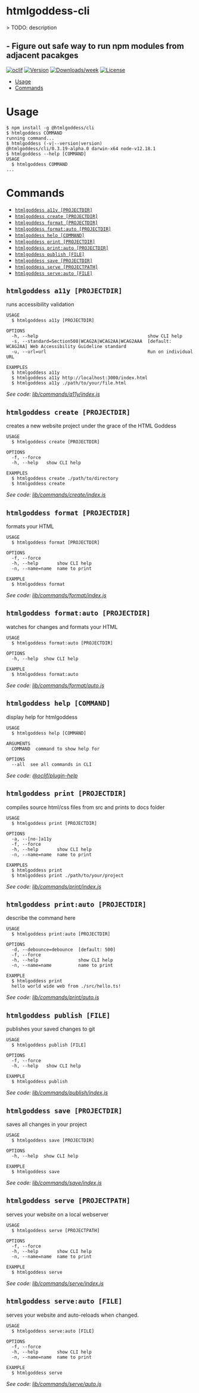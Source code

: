 htmlgoddess-cli
===============

&gt; TODO: description
## - Figure out safe way to run npm modules from adjacent pacakges


[![oclif](https://img.shields.io/badge/cli-oclif-brightgreen.svg)](https://oclif.io)
[![Version](https://img.shields.io/npm/v/htmlgoddess-cli.svg)](https://npmjs.org/package/htmlgoddess-cli)
[![Downloads/week](https://img.shields.io/npm/dw/htmlgoddess-cli.svg)](https://npmjs.org/package/htmlgoddess-cli)
[![License](https://img.shields.io/npm/l/htmlgoddess-cli.svg)](https://github.com/jonascript/htmlgoddess-cli/blob/master/package.json)

<!-- toc -->
* [Usage](#usage)
* [Commands](#commands)
<!-- tocstop -->
# Usage
<!-- usage -->
```sh-session
$ npm install -g @htmlgoddess/cli
$ htmlgoddess COMMAND
running command...
$ htmlgoddess (-v|--version|version)
@htmlgoddess/cli/0.3.19-alpha.0 darwin-x64 node-v12.18.1
$ htmlgoddess --help [COMMAND]
USAGE
  $ htmlgoddess COMMAND
...
```
<!-- usagestop -->
# Commands
<!-- commands -->
* [`htmlgoddess a11y [PROJECTDIR]`](#htmlgoddess-a11y-projectdir)
* [`htmlgoddess create [PROJECTDIR]`](#htmlgoddess-create-projectdir)
* [`htmlgoddess format [PROJECTDIR]`](#htmlgoddess-format-projectdir)
* [`htmlgoddess format:auto [PROJECTDIR]`](#htmlgoddess-formatauto-projectdir)
* [`htmlgoddess help [COMMAND]`](#htmlgoddess-help-command)
* [`htmlgoddess print [PROJECTDIR]`](#htmlgoddess-print-projectdir)
* [`htmlgoddess print:auto [PROJECTDIR]`](#htmlgoddess-printauto-projectdir)
* [`htmlgoddess publish [FILE]`](#htmlgoddess-publish-file)
* [`htmlgoddess save [PROJECTDIR]`](#htmlgoddess-save-projectdir)
* [`htmlgoddess serve [PROJECTPATH]`](#htmlgoddess-serve-projectpath)
* [`htmlgoddess serve:auto [FILE]`](#htmlgoddess-serveauto-file)

## `htmlgoddess a11y [PROJECTDIR]`

runs accessibility validation

```
USAGE
  $ htmlgoddess a11y [PROJECTDIR]

OPTIONS
  -h, --help                                         show CLI help
  -s, --standard=Section508|WCAG2A|WCAG2AA|WCAG2AAA  [default: WCAG2AA] Web Accessibility Guideline standard
  -u, --url=url                                      Run on individual URL

EXAMPLES
  $ htmlgoddess a11y
  $ htmlgoddess a11y http://localhost:3000/index.html
  $ htmlgoddess a11y ./path/to/your/file.html
```

_See code: [lib/commands/a11y/index.js](https://github.com/jonascript/htmlgoddess/blob/v0.3.19-alpha.0/lib/commands/a11y/index.js)_

## `htmlgoddess create [PROJECTDIR]`

creates a new website project under the grace of the HTML Goddess

```
USAGE
  $ htmlgoddess create [PROJECTDIR]

OPTIONS
  -f, --force
  -h, --help   show CLI help

EXAMPLES
  $ htmlgoddess create ./path/to/directory
  $ htmlgoddess create
```

_See code: [lib/commands/create/index.js](https://github.com/jonascript/htmlgoddess/blob/v0.3.19-alpha.0/lib/commands/create/index.js)_

## `htmlgoddess format [PROJECTDIR]`

formats your HTML

```
USAGE
  $ htmlgoddess format [PROJECTDIR]

OPTIONS
  -f, --force
  -h, --help       show CLI help
  -n, --name=name  name to print

EXAMPLE
  $ htmlgoddess format
```

_See code: [lib/commands/format/index.js](https://github.com/jonascript/htmlgoddess/blob/v0.3.19-alpha.0/lib/commands/format/index.js)_

## `htmlgoddess format:auto [PROJECTDIR]`

watches for changes and formats your HTML

```
USAGE
  $ htmlgoddess format:auto [PROJECTDIR]

OPTIONS
  -h, --help  show CLI help

EXAMPLE
  $ htmlgoddess format:auto
```

_See code: [lib/commands/format/auto.js](https://github.com/jonascript/htmlgoddess/blob/v0.3.19-alpha.0/lib/commands/format/auto.js)_

## `htmlgoddess help [COMMAND]`

display help for htmlgoddess

```
USAGE
  $ htmlgoddess help [COMMAND]

ARGUMENTS
  COMMAND  command to show help for

OPTIONS
  --all  see all commands in CLI
```

_See code: [@oclif/plugin-help](https://github.com/oclif/plugin-help/blob/v3.1.0/src/commands/help.ts)_

## `htmlgoddess print [PROJECTDIR]`

compiles source html/css files from src and prints to docs folder

```
USAGE
  $ htmlgoddess print [PROJECTDIR]

OPTIONS
  -a, --[no-]a11y
  -f, --force
  -h, --help       show CLI help
  -n, --name=name  name to print

EXAMPLES
  $ htmlgoddess print
  $ htmlgoddess print ./path/to/your/project
```

_See code: [lib/commands/print/index.js](https://github.com/jonascript/htmlgoddess/blob/v0.3.19-alpha.0/lib/commands/print/index.js)_

## `htmlgoddess print:auto [PROJECTDIR]`

describe the command here

```
USAGE
  $ htmlgoddess print:auto [PROJECTDIR]

OPTIONS
  -d, --debounce=debounce  [default: 500]
  -f, --force
  -h, --help               show CLI help
  -n, --name=name          name to print

EXAMPLE
  $ htmlgoddess print
  hello world wide web from ./src/hello.ts!
```

_See code: [lib/commands/print/auto.js](https://github.com/jonascript/htmlgoddess/blob/v0.3.19-alpha.0/lib/commands/print/auto.js)_

## `htmlgoddess publish [FILE]`

publishes your saved changes to git

```
USAGE
  $ htmlgoddess publish [FILE]

OPTIONS
  -f, --force
  -h, --help   show CLI help

EXAMPLE
  $ htmlgoddess publish
```

_See code: [lib/commands/publish/index.js](https://github.com/jonascript/htmlgoddess/blob/v0.3.19-alpha.0/lib/commands/publish/index.js)_

## `htmlgoddess save [PROJECTDIR]`

saves all changes in your project

```
USAGE
  $ htmlgoddess save [PROJECTDIR]

OPTIONS
  -h, --help  show CLI help

EXAMPLE
  $ htmlgoddess save
```

_See code: [lib/commands/save/index.js](https://github.com/jonascript/htmlgoddess/blob/v0.3.19-alpha.0/lib/commands/save/index.js)_

## `htmlgoddess serve [PROJECTPATH]`

serves your website on a local webserver

```
USAGE
  $ htmlgoddess serve [PROJECTPATH]

OPTIONS
  -f, --force
  -h, --help       show CLI help
  -n, --name=name  name to print

EXAMPLE
  $ htmlgoddess serve
```

_See code: [lib/commands/serve/index.js](https://github.com/jonascript/htmlgoddess/blob/v0.3.19-alpha.0/lib/commands/serve/index.js)_

## `htmlgoddess serve:auto [FILE]`

serves your website and auto-reloads when changed.

```
USAGE
  $ htmlgoddess serve:auto [FILE]

OPTIONS
  -f, --force
  -h, --help       show CLI help
  -n, --name=name  name to print

EXAMPLE
  $ htmlgoddess serve
```

_See code: [lib/commands/serve/auto.js](https://github.com/jonascript/htmlgoddess/blob/v0.3.19-alpha.0/lib/commands/serve/auto.js)_
<!-- commandsstop -->
